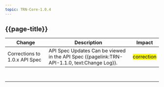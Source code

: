 ```yaml
---
topic: TRN-Core-1.0.4
---
```


## {{page-title}}

| Change                                   | Description                            | Impact                          | 
|------------------------------------------|----------------------------------------|---------------------------------|
| Corrections to 1.0.x API Spec         | API Spec Updates Can be viewed in the API Spec {{pagelink:TRN-API-1.1.0, text:Change Log}}. | <mark style="background-color: Yellow">correction</mark> |


<br>
<hr>

